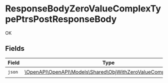 # ResponseBodyZeroValueComplexTypePtrsPostResponseBody

OK


## Fields

| Field                                                                                                                    | Type                                                                                                                     | Required                                                                                                                 | Description                                                                                                              |
| ------------------------------------------------------------------------------------------------------------------------ | ------------------------------------------------------------------------------------------------------------------------ | ------------------------------------------------------------------------------------------------------------------------ | ------------------------------------------------------------------------------------------------------------------------ |
| `json`                                                                                                                   | [\OpenAPI\OpenAPI\Models\Shared\ObjWithZeroValueComplexTypePtrs](../../Models/Shared/ObjWithZeroValueComplexTypePtrs.md) | :heavy_check_mark:                                                                                                       | N/A                                                                                                                      |